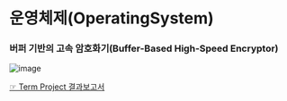 # 운영체제(OperatingSystem)
### 버퍼 기반의 고속 암호화기(Buffer-Based High-Speed Encryptor)

![image](https://user-images.githubusercontent.com/91407433/152627579-b1551744-07eb-4dac-ab07-46b40e99bec8.png)

[☞ Term Project 결과보고서](https://drive.google.com/file/d/1fM2e6Ooa24CLCEL4pIz2UDuppMDGqRUK/view)

